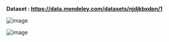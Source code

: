 **Dataset : https://data.mendeley.com/datasets/njdjkbxdpn/1**

![image](https://github.com/user-attachments/assets/a0cc0fc1-0468-4894-b1cc-14c35b329e11)

![image](https://github.com/user-attachments/assets/8ea7d698-a2d7-49db-a448-feb4f7616f33)
